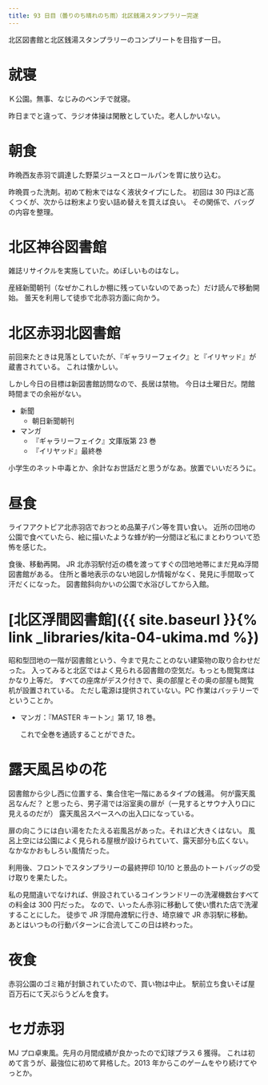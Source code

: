```yaml
---
title: 93 日目（曇りのち晴れのち雨）北区銭湯スタンプラリー完遂
---
```


北区図書館と北区銭湯スタンプラリーのコンプリートを目指す一日。

# 就寝

Ｋ公園。無事、なじみのベンチで就寝。

昨日までと違って、ラジオ体操は閑散としていた。老人しかいない。

# 朝食

昨晩西友赤羽で調達した野菜ジュースとロールパンを胃に放り込む。

昨晩買った洗剤。初めて粉末ではなく液状タイプにした。
初回は 30 円ほど高くつくが、次からは粉末より安い詰め替えを買えば良い。
その関係で、バッグの内容を整理。

# 北区神谷図書館

雑誌リサイクルを実施していた。めぼしいものはなし。

産経新聞朝刊（なぜかこれしか棚に残っていないのであった）だけ読んで移動開始。
曇天を利用して徒歩で北赤羽方面に向かう。

# 北区赤羽北図書館

前回来たときは見落としていたが、『ギャラリーフェイク』と『イリヤッド』が蔵書されている。
これは懐かしい。

しかし今日の目標は新図書館訪問なので、長居は禁物。
今日は土曜日だ。閉館時間までの余裕がない。

* 新聞
  * 朝日新聞朝刊
* マンガ
  * 『ギャラリーフェイク』文庫版第 23 巻
  * 『イリヤッド』最終巻

小学生のネット中毒とか、余計なお世話だと思うがなあ。放置でいいだろうに。

# 昼食

ライフアクトピア北赤羽店でおつとめ品菓子パン等を買い食い。
近所の団地の公園で食べていたら、絵に描いたような蜂が約一分間ほど私にまとわりついて恐怖を感じた。

食後、移動再開。
JR 北赤羽駅付近の橋を渡ってすぐの団地地帯にまだ見ぬ浮間図書館がある。
住所と番地表示のない地図しか情報がなく、発見に手間取って汗だくになった。
図書館斜向かいの公園で水浴びしてから入館。

# [北区浮間図書館]({{ site.baseurl }}{% link _libraries/kita-04-ukima.md %})

昭和型団地の一階が図書館という、今まで見たことのない建築物の取り合わせだった。
入ってみると北区ではよく見られる図書館の空気だ。もっとも閲覧席はかなり上等だ。
すべての座席がデスク付きで、奥の部屋とその奥の部屋も閲覧机が設置されている。
ただし電源は提供されていない。PC 作業はバッテリーでということか。

* マンガ：『MASTER キートン』第 17, 18 巻。

  これで全巻を通読することができた。

# 露天風呂ゆの花

図書館から少し西に位置する、集合住宅一階にあるタイプの銭湯。
何が露天風呂なんだ？ と思ったら、男子湯では浴室奥の扉が（一見するとサウナ入り口に見えるのだが）
露天風呂スペースへの出入口になっている。

扉の向こうには白い湯をたたえる岩風呂があった。それほど大きくはない。
風呂上空には公園によく見られる屋根が設けられていて、露天部分も広くない。
なかなかおもしろい風情だった。

利用後、フロントでスタンプラリーの最終押印 10/10 と景品のトートバッグの受け取りを果たした。

私の見間違いでなければ、併設されているコインランドリーの洗濯機数台すべての料金は 300 円だった。
なので、いったん赤羽に移動して使い慣れた店で洗濯することにした。
徒歩で JR 浮間舟渡駅に行き、埼京線で JR 赤羽駅に移動。
あとはいつもの行動パターンに合流してこの日は終わった。

# 夜食

赤羽公園のゴミ箱が封鎖されていたので、買い物は中止。
駅前立ち食いそば屋百万石にて天ぷらうどんを食す。

# セガ赤羽

MJ プロ卓東風。先月の月間成績が良かったので幻球プラス 6 獲得。
これは初めて言うが、最強位に初めて昇格した。2013 年からこのゲームをやり続けてやっとか。
